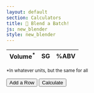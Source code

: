 ```yaml
---
layout: default
section: Calculators
title: 🥣 Blend a Batch!
js: new_blender
style: new_blender
---
```

<script src="/assets/js/common.js" type="text/javascript"></script>

<table id="blendees">
  <thead>
    <tr><th>Volume<sup>*</sup></th><th>SG</th><th>%ABV</th></tr>
  </thead>
  <tbody>
  </tbody>
</table>
<script type="text/javascript">
  add_blender_row()
  add_blender_row()
</script>
<small>*In whatever units, but the same for all</small>

<button type="button" onClick="add_blender_row()">Add a Row</button>
<button type="button" onClick="blend()">Calculate</button>

<div id="results"></div>
